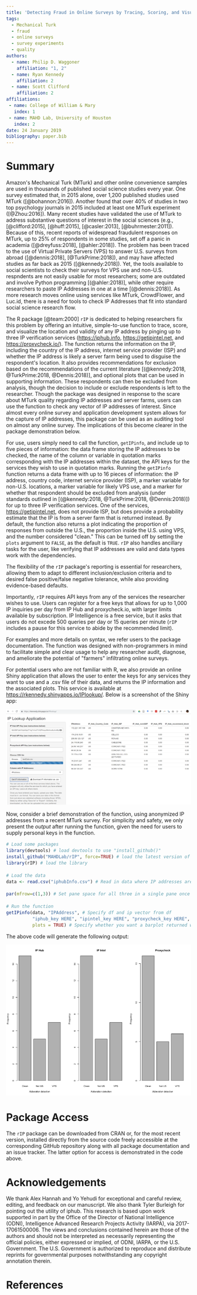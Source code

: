 ```yaml
---
title: 'Detecting Fraud in Online Surveys by Tracing, Scoring, and Visualizing IP Addresses'
tags:
  - Mechanical Turk
  - fraud
  - online surveys
  - survey experiments
  - quality
authors:
  - name: Philip D. Waggoner
    affiliation: "1, 2"
  - name: Ryan Kennedy
    affiliation: 2
  - name: Scott Clifford
    affiliation: 2
affiliations:
 - name: College of William & Mary
   index: 1
 - name: MAHD Lab, University of Houston
   index: 2
date: 24 January 2019
bibliography: paper.bib
---
```


# Summary

Amazon's Mechanical Turk (MTurk) and other online convenience samples are used in thousands of published social science studies every year. One survey estimated that, in 2015 alone, over 1,200 published studies used MTurk ([@bohannon:2016]).  Another found that over 40% of studies in two top psychology journals in 2015 included at least one MTurk experiment ([@Zhou:2016]). Many recent studies have validated the use of MTurk to address substantive questions of interest in the social sciences (e.g., [@clifford:2015], [@huff:2015], [@casler:2013], [@buhrmester:2011]). Because of this, recent reports of widespread fraudulent responses on MTurk, up to 25% of respondents in some studies, set off a panic in academia ([@dreyfuss:2018], [@ahler:2018]). The problem has been traced to the use of Virtual Private Servers (VPS) to answer U.S. surveys from abroad ([@dennis:2018], [@TurkPrime:2018]), and may have affected studies as far back as 2015 ([@kennedy:2018]). Yet, the tools available to social scientists to check their surveys for VPS use and non-U.S. respndents are not easily usable for most researchers; some are outdated and involve Python programming [(@ahler:2018)], while other require researchers to paste IP Addresses in one at a time [(@dennis:2018)]. As more research moves online using services like MTurk, CrowdFlower, and Luc.id, there is a need for tools to check IP Addresses that fit into standard social science research flow.

The R package [@team:2000] `rIP` is dedicated to helping researchers fix this problem by offering an intuitive, simple-to-use function to trace, score, and visualize the location and validity of any IP address by pinging up to three IP verification services (<https://iphub.info>, <https://getipintel.net>, and <https://proxycheck.io/>). The function returns the information on the IP, including the country of the IP address, internet service provider (ISP) and whether the IP address is likely a server farm being used to disguise the respondent's location. It also provides recommendations for exclusion based on the recommendations of the current literature [(@kennedy:2018, @TurkPrime:2018, @Dennis:2018)], and optional plots that can be used in supporting information. These respondents can then be excluded from analysis, though the decision to include or exclude respondents is left to the researcher. Though the package was designed in response to the scare about MTurk quality regarding IP addresses and server farms, users can use the function to check any vector of IP addresses of interest. Since almost every online survey and application development system allows for the capture of IP addresses, this package can be used as an auditing tool on almost any online survey. The implications of this become clearer in the package demonstration below.

For use, users simply need to call the function, `getIPinfo`, and include up to five pieces of information: the data frame storing the IP addresses to be checked, the name of the column or variable in quotation marks corresponding with the IP addresses within the dataset, the API keys for the services they wish to use in quotation marks. Running the `getIPinfo` function returns a data frame with up to 16 pieces of information: the IP address, country code, internet service provider (ISP), a marker variable for non-U.S. locations, a marker variable for likely VPS use, and a marker for whether that respondent should be excluded from analysis (under standards outlined in [(@kennedy:2018, @TurkPrime:2018, @Dennis:2018)]) for up to three IP verification services. One of the services, <https://getipintel.net>, does not provide ISP, but does provide a probability estimate that the IP is from a server farm that is returned instead. By default, the function also returns a plot indicating the proportion of responses from outside the U.S., the proportion inside the U.S. using VPS, and the number considered "clean." This can be turned off by setting the `plots` argument to `FALSE`, as the default is `TRUE`. `rIP` also handles ancillary tasks for the user, like verifying that IP addresses are valid and data types work with the dependencies.

The flexibility of the `rIP` package's reporting is essential for researchers, allowing them to adapt to different inclusion/exclusion criteria and to desired false positive/false negative tolerance, while also providing evidence-based defaults.

Importantly, `rIP` requires API keys from any of the services the researcher wishes to use. Users can register for a free keys that allows for up to 1,000 IP inquiries per day from IP Hub and proxycheck.io, with larger limits available by subscription. IP Intelligence is a free service, but it asks that users do not excede 500 queries per day or 15 queries per minute (`rIP` includes a pause for this service to abide by the recommended limit). 

For examples and more details on syntax, we refer users to the package documentation. The function was designed with non-programmers in mind to facilitate simple and clear usage to help any researcher audit, diagnose, and ameliorate the potential of "farmers" infiltrating online surveys.

For potential users who are not familiar with R, we also provide an online Shiny application that allows the user to enter the keys for any services they want to use and a .csv file of their data, and returns the IP information and the associated plots. This service is available at <https://rkennedy.shinyapps.io/IPlookup/>. Below is a screenshot of the Shiny app:

![The Shiny App Version of the Tool.](figure1.png)

Now, consider a brief demonstration of the function, using anonymized IP addresses from a recent MTurk survey. For simplicity and safety, we only present the _output_ after running the function, given the need for users to supply personal keys in the function.

```R
# Load some packages
library(devtools) # load devtools to use "install_github()"
install_github("MAHDLab/rIP", force=TRUE) # load the latest version of the package
library(rIP) # load the library

# Load the data
data <- read.csv("iphubInfo.csv") # Read in data where IP addresses are stored

par(mfrow=c(1,3)) # Set pane space for all three in a single pane once function runs

# Run the function
getIPinfo(data, "IPAddress", # Specify df and ip vector from df
          "iphub_key HERE", "ipintel_key HERE", "proxycheck_key HERE", # Keys for the IP services
          plots = TRUE) # Specify whether you want a barplot returned with the output
```

The above code will generate the following output:

![Sample Visual Output from rIP.](figure2.png)

# Package Access

The `rIP` package can be downloaded from CRAN or, for the most recent version, installed directly from the source code freely accessible at the corresponding GitHub repository along with all package documentation and an issue tracker. The latter option for access is demonstrated in the code above.

# Acknowledgements

We thank Alex Hannah and Yo Yehudi for exceptional and careful review, editing, and feedback on our manuscript. We also thank Tyler Burleigh for pointing out the utility of iphub. This research is based upon work supported in part by the Office of the Director of National Intelligence (ODNI), Intelligence Advanced Research Projects Activity (IARPA), via 2017-17061500006. The views and conclusions contained herein are those of the authors and should not be interpreted as necessarily representing the official policies, either expressed or implied, of ODNI, IARPA, or the U.S. Government. The U.S. Government is authorized to reproduce and distribute reprints for governmental purposes notwithstanding any copyright annotation therein.

# References
